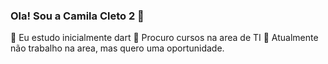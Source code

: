 ### Ola! Sou a Camila Cleto 2 👋

👀 Eu estudo inicialmente dart 
🌱 Procuro cursos na area de TI
💞️ Atualmente não trabalho na area, mas quero uma oportunidade.
 

